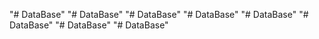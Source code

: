 "# DataBase" 
"# DataBase" 
"# DataBase" 
"# DataBase" 
"# DataBase" 
"# DataBase" 
"# DataBase" 
"# DataBase" 
